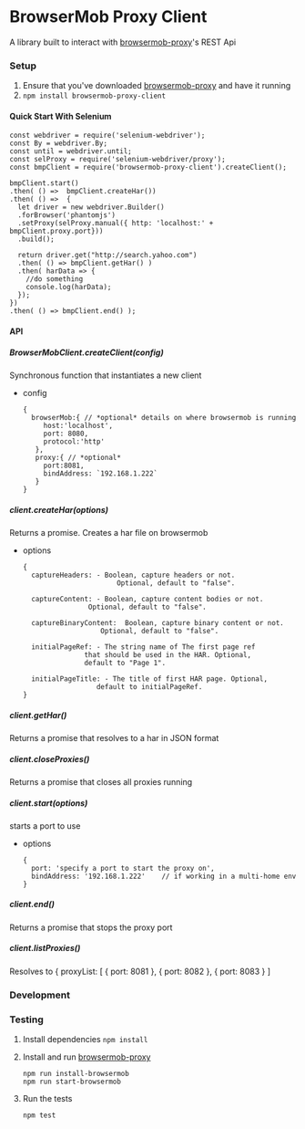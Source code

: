 
# BrowserMob Proxy Client

A library built to interact with  [browsermob-proxy][1]'s  REST Api

### Setup

1. Ensure that you've downloaded  [browsermob-proxy][1] and have it running
2. `npm install browsermob-proxy-client`


#### Quick Start With Selenium


    const webdriver = require('selenium-webdriver');
    const By = webdriver.By;
    const until = webdriver.until;
    const selProxy = require('selenium-webdriver/proxy');
    const bmpClient = require('browsermob-proxy-client').createClient();

    bmpClient.start()
    .then( () =>  bmpClient.createHar())
    .then( () =>  {
      let driver = new webdriver.Builder()
      .forBrowser('phantomjs')
      .setProxy(selProxy.manual({ http: 'localhost:' + bmpClient.proxy.port}))
      .build();

      return driver.get("http://search.yahoo.com")
      .then( () => bmpClient.getHar() )
      .then( harData => {
        //do something
        console.log(harData);
      });
    })
    .then( () => bmpClient.end() );



#### API

##### BrowserMobClient.createClient(config)
Synchronous function that instantiates a new client
- config

      {
        browserMob:{ // *optional* details on where browsermob is running
           host:'localhost',
           port: 8080,
           protocol:'http'
         },
         proxy:{ // *optional*
           port:8081,
           bindAddress: `192.168.1.222`
         }
      }

##### client.createHar(options)
Returns a promise. Creates a har file on browsermob

- options

      {
        captureHeaders: - Boolean, capture headers or not.
                             Optional, default to "false".

        captureContent: - Boolean, capture content bodies or not.
                      Optional, default to "false".

        captureBinaryContent:  Boolean, capture binary content or not.
                         Optional, default to "false".

        initialPageRef: - The string name of The first page ref
                     that should be used in the HAR. Optional,
                     default to "Page 1".

        initialPageTitle: - The title of first HAR page. Optional,
                        default to initialPageRef.
      }


##### client.getHar()
Returns a promise that resolves to a har in JSON format


##### client.closeProxies()
Returns a promise that closes all proxies running

##### client.start(options)
starts a port to use
- options

      {
        port: 'specify a port to start the proxy on',
        bindAddress: '192.168.1.222'    // if working in a multi-home env 
      }

##### client.end()
Returns a promise that stops the proxy port




##### client.listProxies()

Resolves to { proxyList: [ { port: 8081 }, { port: 8082 }, { port: 8083 } ]


### Development

### Testing
1. Install dependencies `npm install`

2. Install and run [browsermob-proxy][1]

       npm run install-browsermob
       npm run start-browsermob

2. Run the tests

       npm test



[1]:  https://github.com/lightbody/browsermob-proxy



